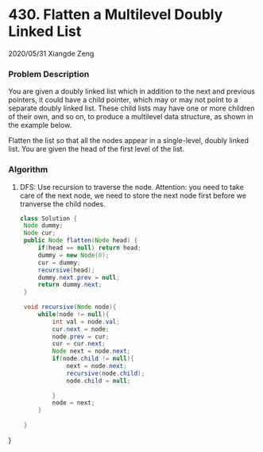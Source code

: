 #  430. Flatten a Multilevel Doubly Linked List

2020/05/31 Xiangde Zeng

### Problem Description

You are given a doubly linked list which in addition to the next and previous pointers, it could have a child pointer, which may or may not point to a separate doubly linked list. These child lists may have one or more children of their own, and so on, to produce a multilevel data structure, as shown in the example below.

Flatten the list so that all the nodes appear in a single-level, doubly linked list. You are given the head of the first level of the list.


### Algorithm

1. DFS: Use recursion to traverse the node. Attention: you need to take care of the next node, we need to store the next node first before we tranverse the child nodes.

   ```Java
   class Solution {
    Node dummy;
    Node cur;
    public Node flatten(Node head) {
        if(head == null) return head;
        dummy = new Node(0);
        cur = dummy;
        recursive(head);
        dummy.next.prev = null;
        return dummy.next;
    }
    
    void recursive(Node node){
        while(node != null){
            int val = node.val;
            cur.next = node;
            node.prev = cur;
            cur = cur.next;
            Node next = node.next;
            if(node.child != null){
                next = node.next;
                recursive(node.child);
                node.child = null;
                
            }
            node = next;
        }
        
    }
}
   ```
